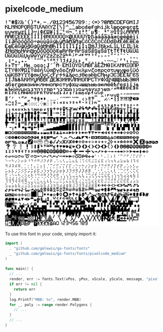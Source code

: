# pixelcode_medium

![pixelcode_medium](pixelcode_medium.png)

To use this font in your code, simply import it:

```go
import (
  . "github.com/gmlewis/go-fonts/fonts"
  _ "github.com/gmlewis/go-fonts/fonts/pixelcode_medium"
)

func main() {
  // ...
  render, err := fonts.Text(xPos, yPos, xScale, yScale, message, "pixelcode_medium", Center)
  if err != nil {
    return err
  }
  log.Printf("MBB: %v", render.MBB)
  for _, poly := range render.Polygons {
    // ...
  }
  // ...
}
```
